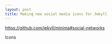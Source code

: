 ```yaml
---
layout: post
title: Making new social media icons for Jekyll
---
```


<https://github.com/jekyll/minima#social-networks>

Icons